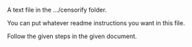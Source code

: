 A text file in the .../censorify folder.

You can put whatever readme instructions you want in this file.

Follow the given steps in the given document.